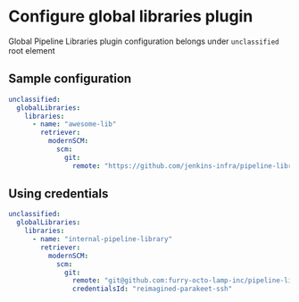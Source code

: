 # Configure global libraries plugin

Global Pipeline Libraries plugin configuration belongs under `unclassified` root element

## Sample configuration

```yaml
unclassified:
  globalLibraries:
    libraries:
      - name: "awesome-lib"
        retriever:
          modernSCM:
            scm:
              git:
                remote: "https://github.com/jenkins-infra/pipeline-library.git"
```

## Using credentials

```yaml
unclassified:
  globalLibraries:
    libraries:
      - name: "internal-pipeline-library"
        retriever:
          modernSCM:
            scm:
              git:
                remote: "git@github.com:furry-octo-lamp-inc/pipeline-library.git"
                credentialsId: "reimagined-parakeet-ssh"
```
